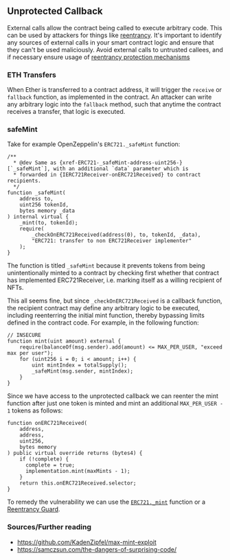## Unprotected Callback

External calls allow the contract being called to execute arbitrary code. This can be used by attackers for things like [reentrancy](./reentrancy.md). It's important to identify any sources of external calls in your smart contract logic and ensure that they can't be used maliciously. Avoid external calls to untrusted callees, and if necessary ensure usage of [reentrancy protection mechanisms](./reentrancy.md#reentrancy-prevention)

### ETH Transfers

When Ether is transferred to a contract address, it will trigger the `receive` or `fallback` function, as implemented in the contract. An attacker can write any arbitrary logic into the `fallback` method, such that anytime the contract receives a transfer, that logic is executed. 

### safeMint

Take for example OpenZeppelin's `ERC721._safeMint` function:

```
/**
  * @dev Same as {xref-ERC721-_safeMint-address-uint256-}[`_safeMint`], with an additional `data` parameter which is
  * forwarded in {IERC721Receiver-onERC721Received} to contract recipients.
  */
function _safeMint(
    address to,
    uint256 tokenId,
    bytes memory _data
) internal virtual {
    _mint(to, tokenId);
    require(
        _checkOnERC721Received(address(0), to, tokenId, _data),
        "ERC721: transfer to non ERC721Receiver implementer"
    );
}
```

The function is titled `_safeMint` because it prevents tokens from being unintentionally minted to a contract by checking first whether that contract has implemented ERC721Receiver, i.e. marking itself as a willing recipient of NFTs.

This all seems fine, but since `_checkOnERC721Received` is a callback function, the recipient contract may define any arbitrary logic to be executed, including reenterring the initial mint function, thereby bypassing limits defined in the contract code. For example, in the following function:

```
// INSECURE
function mint(uint amount) external {
    require(balanceOf(msg.sender).add(amount) <= MAX_PER_USER, "exceed max per user");
    for (uint256 i = 0; i < amount; i++) {
        uint mintIndex = totalSupply();
        _safeMint(msg.sender, mintIndex);
    }
}
```

Since we have access to the unprotected callback we can reenter the mint function after just one token is minted and mint an additional `MAX_PER_USER - 1` tokens as follows:

```
function onERC721Received(
    address,
    address,
    uint256,
    bytes memory
) public virtual override returns (bytes4) {
    if (!complete) {
      complete = true;
      implementation.mint(maxMints - 1);
    }
    return this.onERC721Received.selector;
}
```

To remedy the vulnerability we can use the [`ERC721._mint`](https://github.com/OpenZeppelin/openzeppelin-contracts/blob/8f70c8867e31d2d2f212ecea079b1f1afecb0440/contracts/token/ERC721/ERC721.sol#L280) function or a [Reentrancy Guard](https://github.com/OpenZeppelin/openzeppelin-contracts/blob/master/contracts/security/ReentrancyGuard.sol).

### Sources/Further reading

- https://github.com/KadenZipfel/max-mint-exploit
- https://samczsun.com/the-dangers-of-surprising-code/
